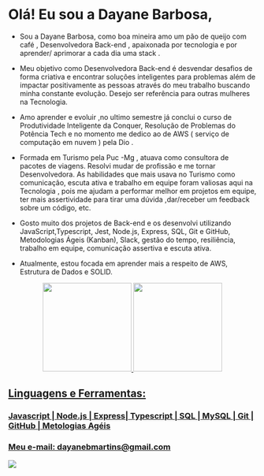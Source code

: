 # Olá! Eu sou a Dayane Barbosa,

- Sou  a Dayane Barbosa,  como boa  mineira amo um pão de queijo com café , Desenvolvedora Back-end , apaixonada por tecnologia e por aprender/ aprimorar a  cada dia  uma stack .

- Meu objetivo  como Desenvolvedora Back-end é  desvendar desafios de forma criativa e encontrar soluções inteligentes para problemas além de  impactar positivamente as pessoas através do meu trabalho buscando minha constante evolução.  Desejo ser referência para outras mulheres na Tecnologia.

- Amo aprender e evoluir ,no ultimo semestre já conclui o curso de Produtividade Inteligente da Conquer, Resolução de Problemas do Potência Tech e no momento me dedico ao de AWS ( serviço de computação em nuvem ) pela Dio .

- Formada em Turismo pela Puc -Mg , atuava como consultora de pacotes de viagens.  Resolvi mudar de profissão e me tornar Desenvolvedora. As habilidades que mais usava no Turismo como  comunicação, escuta ativa  e trabalho em equipe foram  valiosas aqui na Tecnologia , pois me  ajudam a performar melhor em projetos em equipe, ter mais assertividade para tirar uma dúvida ,dar/receber um feedback sobre um código, etc.

* Gosto muito dos projetos de Back-end e os desenvolvi utilizando JavaScript,Typescript, Jest, Node.js, Express, SQL, Git e GitHub, Metodologias Ágeis (Kanban), Slack, gestão do tempo, resiliência, trabalho em equipe, comunicação assertiva e escuta ativa.

* Atualmente, estou focada em aprender mais a respeito de AWS, Estrutura de Dados e SOLID.

<div align="center">
  <a href="https://github.com/DAYANE1130">
  <img height="180em" src="https://github-readme-stats.vercel.app/api?username=dayane1130&show_icons=true&theme=dracula&include_all_commits=true&count_private=true"/>
  <img height="180em" src="https://github-readme-stats.vercel.app/api/top-langs/?username=dayane1130&layout=compact&langs_count=7&theme=dracula"/>
</div>

<h2>
Linguagens e Ferramentas:
</h2> 
<h3>
Javascript | Node.js | Express| Typescript | SQL | MySQL | Git | GitHub | Metologias Agéis
</h3>
  <h3>
Meu e-mail: dayanebmartins@gmail.com 
</h3>

<div> 
  <a href=https://www.linkedin.com/in/barbosa-dayane/ target="_blank"><img src="https://img.shields.io/badge/-LinkedIn-%230077B5?style=for-the-badge&logo=linkedin&logoColor=white" target="_blank"></a> 
 
 
</div>
